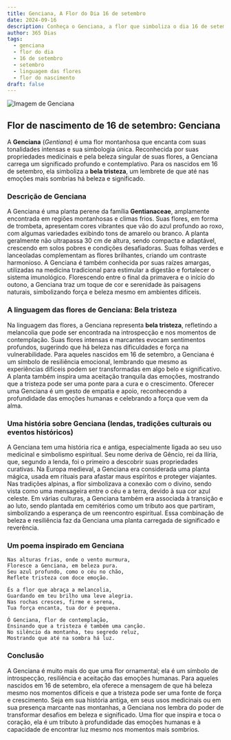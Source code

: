 ```yaml
---
title: Genciana, A Flor do Dia 16 de setembro
date: 2024-09-16
description: Conheça o Genciana, a flor que simboliza o dia 16 de setembro e seu significado 'Bela tristeza'. Explore a beleza e o simbolismo desta flor encantadora.
author: 365 Dias
tags:
  - genciana
  - flor do dia
  - 16 de setembro
  - setembro
  - linguagem das flores
  - flor do nascimento
draft: false
---
```


![Imagem de Genciana](https://cdn.pixabay.com/photo/2016/02/01/15/19/gentian-1173746_960_720.jpg#center)


## Flor de nascimento de 16 de setembro: Genciana

A **Genciana** (_Gentiana_) é uma flor montanhosa que encanta com suas tonalidades intensas e sua simbologia única. Reconhecida por suas propriedades medicinais e pela beleza singular de suas flores, a Genciana carrega um significado profundo e contemplativo. Para os nascidos em 16 de setembro, ela simboliza a **bela tristeza**, um lembrete de que até nas emoções mais sombrias há beleza e significado.

### Descrição de Genciana

A Genciana é uma planta perene da família **Gentianaceae**, amplamente encontrada em regiões montanhosas e climas frios. Suas flores, em forma de trombeta, apresentam cores vibrantes que vão do azul profundo ao roxo, com algumas variedades exibindo tons de amarelo ou branco. A planta geralmente não ultrapassa 30 cm de altura, sendo compacta e adaptável, crescendo em solos pobres e condições desafiadoras. Suas folhas verdes e lanceoladas complementam as flores brilhantes, criando um contraste harmonioso. A Genciana é também conhecida por suas raízes amargas, utilizadas na medicina tradicional para estimular a digestão e fortalecer o sistema imunológico. Florescendo entre o final da primavera e o início do outono, a Genciana traz um toque de cor e serenidade às paisagens naturais, simbolizando força e beleza mesmo em ambientes difíceis.

### A linguagem das flores de Genciana: Bela tristeza

Na linguagem das flores, a Genciana representa **bela tristeza**, refletindo a melancolia que pode ser encontrada na introspecção e nos momentos de contemplação. Suas flores intensas e marcantes evocam sentimentos profundos, sugerindo que há beleza nas dificuldades e força na vulnerabilidade. Para aqueles nascidos em 16 de setembro, a Genciana é um símbolo de resiliência emocional, lembrando que mesmo as experiências difíceis podem ser transformadas em algo belo e significativo. A planta também inspira uma aceitação tranquila das emoções, mostrando que a tristeza pode ser uma ponte para a cura e o crescimento. Oferecer uma Genciana é um gesto de empatia e apoio, reconhecendo a profundidade das emoções humanas e celebrando a força que vem da alma.

### Uma história sobre Genciana (lendas, tradições culturais ou eventos históricos)

A Genciana tem uma história rica e antiga, especialmente ligada ao seu uso medicinal e simbolismo espiritual. Seu nome deriva de Gêncio, rei da Ilíria, que, segundo a lenda, foi o primeiro a descobrir suas propriedades curativas. Na Europa medieval, a Genciana era considerada uma planta mágica, usada em rituais para afastar maus espíritos e proteger viajantes. Nas tradições alpinas, a flor simbolizava a conexão com o divino, sendo vista como uma mensageira entre o céu e a terra, devido à sua cor azul celeste. Em várias culturas, a Genciana também era associada à transição e ao luto, sendo plantada em cemitérios como um tributo aos que partiram, simbolizando a esperança de um reencontro espiritual. Essa combinação de beleza e resiliência faz da Genciana uma planta carregada de significado e reverência.

### Um poema inspirado em Genciana

```
Nas alturas frias, onde o vento murmura,  
Floresce a Genciana, em beleza pura.  
Seu azul profundo, como o céu no chão,  
Reflete tristeza com doce emoção.  

És a flor que abraça a melancolia,  
Guardando em teu brilho uma leve alegria.  
Nas rochas cresces, firme e serena,  
Tua força encanta, tua dor é pequena.  

Ó Genciana, flor de contemplação,  
Ensinando que a tristeza é também uma canção.  
No silêncio da montanha, teu segredo reluz,  
Mostrando que até na sombra há luz.  
```

### Conclusão

A Genciana é muito mais do que uma flor ornamental; ela é um símbolo de introspecção, resiliência e aceitação das emoções humanas. Para aqueles nascidos em 16 de setembro, ela oferece a mensagem de que há beleza mesmo nos momentos difíceis e que a tristeza pode ser uma fonte de força e crescimento. Seja em sua história antiga, em seus usos medicinais ou em sua presença marcante nas montanhas, a Genciana nos lembra do poder de transformar desafios em beleza e significado. Uma flor que inspira e toca o coração, ela é um tributo à profundidade das emoções humanas e à capacidade de encontrar luz mesmo nos momentos mais sombrios.